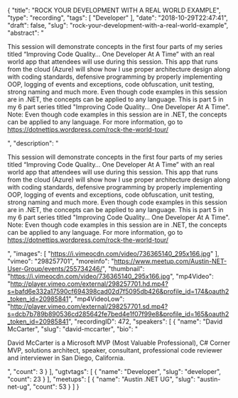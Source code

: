 {
  "title": "ROCK YOUR DEVELOPMENT WITH A REAL WORLD EXAMPLE",
  "type": "recording",
  "tags": [
    "Developer"
  ],
  "date": "2018-10-29T22:47:41",
  "draft": false,
  "slug": "rock-your-development-with-a-real-world-example",
  "abstract": "<p>This session will demonstrate concepts in the first four parts of my series titled “Improving Code Quality… One Developer At A Time” with an real world app that attendees will use during this session. This app that runs from the cloud (Azure) will show how I use proper architecture design along with coding standards, defensive programming by properly implementing OOP, logging of events and exceptions, code obfuscation, unit testing, strong naming and much more. Even though code examples in this session are in .NET, the concepts can be applied to any language. This is part 5 in my 6 part series titled \"Improving Code Quality… One Developer At A Time\". Note: Even though code examples in this session are in .NET, the concepts can be applied to any language. For more information, go to https://dotnettips.wordpress.com/rock-the-world-tour/</p>",
  "description": "<p>This session will demonstrate concepts in the first four parts of my series titled “Improving Code Quality… One Developer At A Time” with an real world app that attendees will use during this session. This app that runs from the cloud (Azure) will show how I use proper architecture design along with coding standards, defensive programming by properly implementing OOP, logging of events and exceptions, code obfuscation, unit testing, strong naming and much more. Even though code examples in this session are in .NET, the concepts can be applied to any language. This is part 5 in my 6 part series titled \"Improving Code Quality… One Developer At A Time\". Note: Even though code examples in this session are in .NET, the concepts can be applied to any language. For more information, go to https://dotnettips.wordpress.com/rock-the-world-tour/</p>",
  "images": [
    "https://i.vimeocdn.com/video/736365140_295x166.jpg"
  ],
  "vimeo": "298257701",
  "moreinfo": "https://www.meetup.com/Austin-NET-User-Group/events/255734246/",
  "thumbnail": "https://i.vimeocdn.com/video/736365140_295x166.jpg",
  "mp4Video": "http://player.vimeo.com/external/298257701.hd.mp4?s=bafd6e332a17590cf694398cad02d7f5095db426&profile_id=174&oauth2_token_id=20985841",
  "mp4VideoLow": "http://player.vimeo.com/external/298257701.sd.mp4?s=dcb7b789b890536cd285642fe7bed4e1f07f99e8&profile_id=165&oauth2_token_id=20985841",
  "recordingID": 472,
  "speakers": [
    {
      "name": "David McCarter",
      "slug": "david-mccarter",
      "bio": "<p>David McCarter is a Microsoft MVP (Most Valuable Professional), C# Corner MVP, solutions architect, speaker, consultant, professional code reviewer and interviewer in San Diego, California.</p>",
      "count": 3
    }
  ],
  "ugtvtags": [
    {
      "name": "Developer",
      "slug": "developer",
      "count": 23
    }
  ],
  "meetups": [
    {
      "name": "Austin .NET UG",
      "slug": "austin-net-ug",
      "count": 53
    }
  ]
}